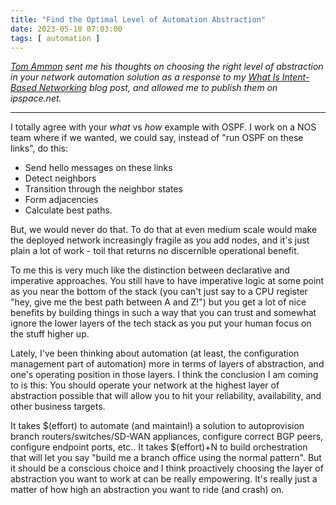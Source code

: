 ```yaml
---
title: "Find the Optimal Level of Automation Abstraction"
date: 2023-05-18 07:03:00
tags: [ automation ]
---
```

_[Tom Ammon](https://www.linkedin.com/in/tomammon/) sent me his thoughts on choosing the right level of abstraction in your network automation solution as a response to my [What Is Intent-Based Networking](/2018/06/what-is-intent-based-networking/) blog post, and allowed me to publish them on ipspace.net._

---

I totally agree with your _what_ vs _how_ example with OSPF. I work on a NOS team where if we wanted, we could say, instead of "run OSPF on these links", do this:
<!--more-->
* Send hello messages on these links
* Detect neighbors
* Transition through the neighbor states
* Form adjacencies
* Calculate best paths.

But, we would never do that. To do that at even medium scale would make the deployed network increasingly fragile as you add nodes, and it's just plain a lot of work - toil that returns no discernible operational benefit.

To me this is very much like the distinction between declarative and imperative approaches. You still have to have imperative logic at some point as you near the bottom of the stack (you can't just say to a CPU register "hey, give me the best path between A and Z!") but you get a lot of nice benefits by building things in such a way that you can trust and somewhat ignore the lower layers of the tech stack as you put your human focus on the stuff higher up. 

Lately, I've been thinking about automation (at least, the configuration management part of automation) more in terms of layers of abstraction, and one's operating position in those layers. I think the conclusion I am coming to is this: You should operate your network at the highest layer of abstraction possible that will allow you to hit your reliability, availability, and other business targets.

It takes $(effort) to automate (and maintain!) a solution to autoprovision branch routers/switches/SD-WAN appliances, configure correct BGP peers, configure endpoint ports, etc.. It takes $(effort)+N to build orchestration that will let you say "build me a branch office using the normal pattern". But it should be a conscious choice and I think proactively choosing the layer of abstraction you want to work at can be really empowering. It's really just a matter of how high an abstraction you want to ride (and crash) on.
